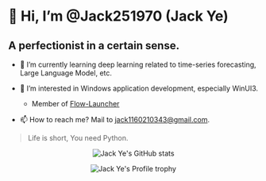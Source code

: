 # 👋 Hi, I’m @Jack251970 (Jack Ye)

## A perfectionist in a certain sense.

* 🌱 I’m currently learning deep learning related to time-series forecasting, Large Language Model, etc.

* 👀 I’m interested in Windows application development, especially WinUI3.

  * Member of [Flow-Launcher](https://github.com/Flow-Launcher)

* 📫 How to reach me? Mail to [jack1160210343@gmail.com](mailto:jack1160210343@gmail.com).

> Life is short, You need Python.

<p align="center" style="witdh:50%">
  <picture>
    <source media="(prefers-color-scheme: dark)" srcset="https://github-readme-stats.vercel.app/api?username=Jack251970&show_icons=true&theme=onedark">
    <source media="(prefers-color-scheme: light)" srcset="https://github-readme-stats.vercel.app/api?username=Jack251970&show_icons=true&theme=light">
    <img alt="Jack Ye's GitHub stats" src="https://github-readme-stats.vercel.app/api?username=Jack251970&show_icons=true&theme=light">
  </picture>
</p>

<p align="center" style="witdh:50%">
  <picture>
    <source media="(prefers-color-scheme: dark)" srcset="https://github-profile-trophy.vercel.app/?username=Jack251970&row=3&column=6&theme=onedark">
    <source media="(prefers-color-scheme: light)" srcset="https://github-profile-trophy.vercel.app/?username=Jack251970&row=3&column=6&theme=default">
    <img alt="Jack Ye's Profile trophy" src="https://github-profile-trophy.vercel.app/?username=Jack251970&row=3&column=6&theme=default">
  </picture>
</p>
